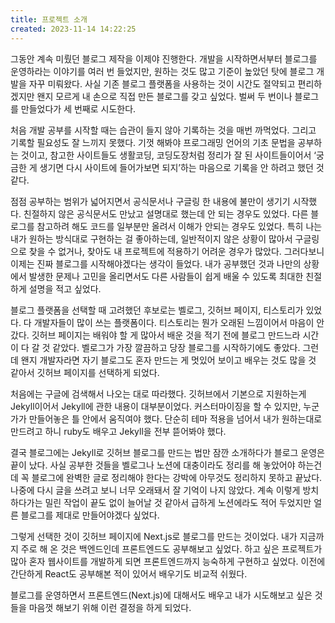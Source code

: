 ```yaml
---
title: 프로젝트 소개
created: 2023-11-14 14:22:25
---
```


그동안 계속 미뤘던 블로그 제작을 이제야 진행한다. 개발을 시작하면서부터 블로그를 운영하라는 이야기를 여러 번 들었지만, 원하는 것도 많고 기준이 높았던 탓에 블로그 개발을 자꾸 미뤄왔다. 사실 기존 블로그 플랫폼을 사용하는 것이 시간도 절약되고 편리하겠지만 왠지 모르게 내 손으로 직접 만든 블로그를 갖고 싶었다. 벌써 두 번이나 블로그를 만들었다가 세 번째로 시도한다.

처음 개발 공부를 시작할 때는 습관이 들지 않아 기록하는 것을 매번 까먹었다. 그리고 기록할 필요성도 잘 느끼지 못했다. 기껏 해봐야 프로그래밍 언어의 기초 문법을 공부하는 것이고, 참고한 사이트들도 생활코딩, 코딩도장처럼 정리가 잘 된 사이트들이어서 ‘궁금한 게 생기면 다시 사이트에 들어가보면 되지’하는 마음으로 기록을 안 하려고 했던 것 같다.

점점 공부하는 범위가 넓어지면서 공식문서나 구글링 한 내용에 불만이 생기기 시작했다. 친절하지 않은 공식문서도 만났고 설명대로 했는데 안 되는 경우도 있었다. 다른 블로그를 참고하려 해도 코드를 일부분만 올려서 이해가 안되는 경우도 있었다. 특히 나는 내가 원하는 방식대로 구현하는 걸 좋아하는데, 일반적이지 않은 상황이 많아서 구글링으로 찾을 수 없거나, 찾아도 내 프로젝트에 적용하기 어려운 경우가 많았다. 그러다보니 이제는 진짜 블로그를 시작해야겠다는 생각이 들었다. 내가 공부했던 것과 나만의 상황에서 발생한 문제나 고민을 올리면서도 다른 사람들이 쉽게 배울 수 있도록 최대한 친절하게 설명을 적고 싶었다.

블로그 플랫폼을 선택할 때 고려했던 후보로는 벨로그, 깃허브 페이지, 티스토리가 있었다. 다 개발자들이 많이 쓰는 플랫폼이다. 티스토리는 뭔가 오래된 느낌이어서 마음이 안갔다. 깃허브 페이지는 배워야 할 게 많아서 배운 것을 적기 전에 블로그 만드느라 시간이 다 갈 것 같았다. 벨로그가 가장 깔끔하고 당장 블로그를 시작하기에도 좋았다. 그런데 왠지 개발자라면 자기 블로그도 혼자 만드는 게 멋있어 보이고 배우는 것도 많을 것 같아서 깃허브 페이지를 선택하게 되었다.

처음에는 구글에 검색해서 나오는 대로 따라했다. 깃허브에서 기본으로 지원하는게 Jekyll이어서 Jekyll에 관한 내용이 대부분이었다. 커스터마이징을 할 수 있지만, 누군가가 만들어놓은 틀 안에서 움직여야 했다. 단순히 테마 적용을 넘어서 내가 원하는대로 만드려고 하니 ruby도 배우고 Jekyll을 전부 뜯어봐야 했다.

결국 블로그에는 Jekyll로 깃허브 블로그를 만드는 법만 잠깐 소개하다가 블로그 운영은 끝이 났다. 사실 공부한 것들을 벨로그나 노션에 대충이라도 정리를 해 놓았어야 하는건데 꼭 블로그에 완벽한 글로 정리해야 한다는 강박에 아무것도 정리하지 못하고 끝났다. 나중에 다시 글을 쓰려고 보니 너무 오래돼서 잘 기억이 나지 않았다. 계속 이렇게 방치하다가는 밀린 작업이 끝도 없이 늘어날 것 같아서 급하게 노션에라도 적어 두었지만 얼른 블로그를 제대로 만들어야겠다 싶었다.

그렇게 선택한 것이 깃허브 페이지에 Next.js로 블로그를 만드는 것이었다. 내가 지금까지 주로 해 온 것은 백엔드인데 프론트엔드도 공부해보고 싶었다. 하고 싶은 프로젝트가 많아 혼자 웹사이트를 개발하게 되면 프론트엔드까지 능숙하게 구현하고 싶었다. 이전에 간단하게 React도 공부해본 적이 있어서 배우기도 비교적 쉬웠다.

블로그를 운영하면서 프론트엔드(Next.js)에 대해서도 배우고 내가 시도해보고 싶은 것들을 마음껏 해보기 위해 이런 결정을 하게 되었다.
